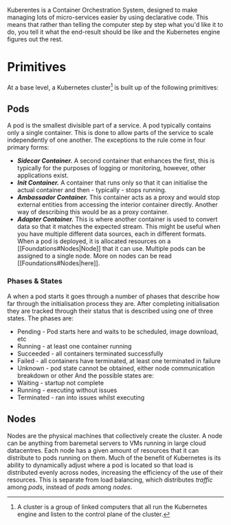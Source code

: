 Kuberentes is a Container Orchestration System, designed to make managing lots of micro-services easier by using declarative code. This means that rather than telling the computer step by step what you'd like it to do, you tell it what the end-result should be like and the Kubernetes engine figures out the rest.

# Primitives
At a base level, a Kubernetes cluster[^1] is built up of the following primitives:
## Pods
A pod is the smallest divisible part of a service. A pod typically contains only a single container. This is done to allow parts of the service to scale independently of one another. The exceptions to the rule come in four primary forms:
- ***Sidecar Container.*** A second container that enhances the first, this is typically for the purposes of logging or monitoring, however, other applications exist.
- ***Init Container.*** A container that runs only so that it can initialise the actual container and then - typically - stops running.
- ***Ambassador Container.*** This container acts as a proxy and would stop external entities from accessing the interior container directly. Another way of describing this would be as a proxy container.
- ***Adapter Container.*** This is where another container is used to convert data so that it matches the expected stream. This might be useful when you have multiple different data sources, each in different formats.
When a pod is deployed, it is allocated resources on a [[Foundations#Nodes|Node]] that it can use. Multiple pods can be assigned to a single node. More on nodes can be read [[Foundations#Nodes|here]].

### Phases & States
A when a pod starts it goes through a number of phases that describe how far through the initialisation process they are. After completing initialisation they are tracked through their status that is described using one of three states. The phases are:
- Pending - Pod starts here and waits to be scheduled, image download, etc
- Running - at least one container running
- Succeeded - all containers terminated successfully
- Failed - all containers have terminated, at least one terminated in failure
- Unknown - pod state cannot be obtained, either node communication breakdown or other
And the possible states are:
- Waiting - startup not complete
- Running - executing without issues
- Terminated - ran into issues whilst executing

## Nodes
Nodes are the physical machines that collectively create the cluster. A node can be anything from baremetal servers to VMs running in large cloud datacentres. Each node has a given amount of resources that it can distribute to pods running on them. Much of the benefit of Kubernetes is its ability to dynamically adjust where a pod is located so that load is distributed evenly across nodes, increasing the efficiency of the use of their resources. This is separate from load balancing, which distributes *traffic* among *pods*, instead of *pods* among *nodes*. 


[^1]: A cluster is a group of linked computers that all run the Kubernetes engine and listen to the control plane of the cluster.